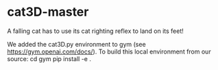 # cat3D-master
A falling cat has to use its cat righting reflex to land on its feet! 

We added the cat3D.py environment to gym (see https://gym.openai.com/docs/). To build this local environment from our source:
cd gym
pip install -e .
